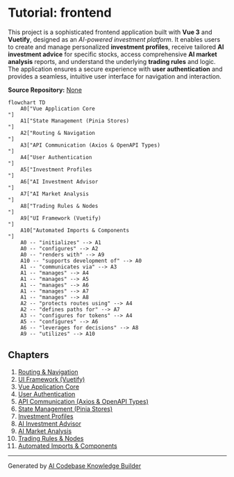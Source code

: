 # Tutorial: frontend

This project is a sophisticated frontend application built with **Vue 3** and **Vuetify**,
designed as an *AI-powered investment platform*. It enables users to create and manage
personalized **investment profiles**, receive tailored **AI investment advice** for specific
stocks, access comprehensive **AI market analysis** reports, and understand the underlying
**trading rules** and logic. The application ensures a secure experience with **user authentication**
and provides a seamless, intuitive user interface for navigation and interaction.


**Source Repository:** [None](None)

```mermaid
flowchart TD
    A0["Vue Application Core
"]
    A1["State Management (Pinia Stores)
"]
    A2["Routing & Navigation
"]
    A3["API Communication (Axios & OpenAPI Types)
"]
    A4["User Authentication
"]
    A5["Investment Profiles
"]
    A6["AI Investment Advisor
"]
    A7["AI Market Analysis
"]
    A8["Trading Rules & Nodes
"]
    A9["UI Framework (Vuetify)
"]
    A10["Automated Imports & Components
"]
    A0 -- "initializes" --> A1
    A0 -- "configures" --> A2
    A0 -- "renders with" --> A9
    A10 -- "supports development of" --> A0
    A1 -- "communicates via" --> A3
    A1 -- "manages" --> A4
    A1 -- "manages" --> A5
    A1 -- "manages" --> A6
    A1 -- "manages" --> A7
    A1 -- "manages" --> A8
    A2 -- "protects routes using" --> A4
    A2 -- "defines paths for" --> A7
    A3 -- "configures for tokens" --> A4
    A5 -- "configures" --> A6
    A6 -- "leverages for decisions" --> A8
    A9 -- "utilizes" --> A10
```

## Chapters

1. [Routing & Navigation
](01_routing___navigation_.md)
2. [UI Framework (Vuetify)
](02_ui_framework__vuetify__.md)
3. [Vue Application Core
](03_vue_application_core_.md)
4. [User Authentication
](04_user_authentication_.md)
5. [API Communication (Axios & OpenAPI Types)
](05_api_communication__axios___openapi_types__.md)
6. [State Management (Pinia Stores)
](06_state_management__pinia_stores__.md)
7. [Investment Profiles
](07_investment_profiles_.md)
8. [AI Investment Advisor
](08_ai_investment_advisor_.md)
9. [AI Market Analysis
](09_ai_market_analysis_.md)
10. [Trading Rules & Nodes
](10_trading_rules___nodes_.md)
11. [Automated Imports & Components
](11_automated_imports___components_.md)


---

Generated by [AI Codebase Knowledge Builder](https://github.com/The-Pocket/Tutorial-Codebase-Knowledge)
